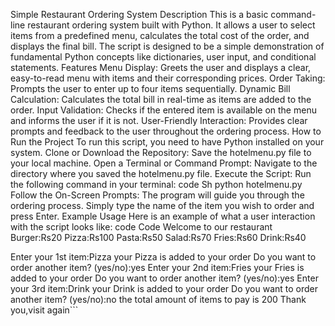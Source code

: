 Simple Restaurant Ordering System
Description
This is a basic command-line restaurant ordering system built with Python. It allows a user to select items from a predefined menu, calculates the total cost of the order, and displays the final bill. The script is designed to be a simple demonstration of fundamental Python concepts like dictionaries, user input, and conditional statements.
Features
Menu Display: Greets the user and displays a clear, easy-to-read menu with items and their corresponding prices.
Order Taking: Prompts the user to enter up to four items sequentially.
Dynamic Bill Calculation: Calculates the total bill in real-time as items are added to the order.
Input Validation: Checks if the entered item is available on the menu and informs the user if it is not.
User-Friendly Interaction: Provides clear prompts and feedback to the user throughout the ordering process.
How to Run the Project
To run this script, you need to have Python installed on your system.
Clone or Download the Repository:
Save the hotelmenu.py file to your local machine.
Open a Terminal or Command Prompt:
Navigate to the directory where you saved the hotelmenu.py file.
Execute the Script:
Run the following command in your terminal:
code
Sh
python hotelmenu.py
Follow the On-Screen Prompts:
The program will guide you through the ordering process. Simply type the name of the item you wish to order and press Enter.
Example Usage
Here is an example of what a user interaction with the script looks like:
code
Code
Welcome to our restaurant
Burger:Rs20
Pizza:Rs100
Pasta:Rs50
Salad:Rs70
Fries:Rs60
Drink:Rs40

Enter your 1st item:Pizza
your Pizza is added to your order
Do you want to order another item? (yes/no):yes
Enter your 2nd item:Fries
your Fries is added to your order
Do you want to order another item? (yes/no):yes
Enter your 3rd item:Drink
your Drink is added to your order
Do you want to order another item? (yes/no):no
the total amount of items to pay is 200
Thank you,visit again```
